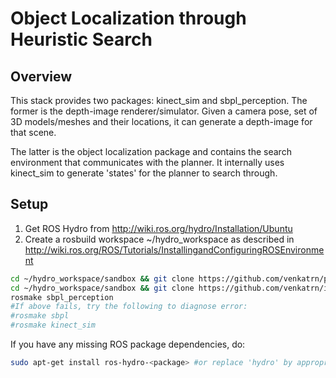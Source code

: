 # Object Localization through Heuristic Search

Overview
--------

This stack provides two packages: kinect_sim and sbpl_perception.
The former is the depth-image renderer/simulator. Given a camera pose, set of 3D models/meshes and their locations,
it can generate a depth-image for that scene. 

The latter is the object localization package and contains the search environment that communicates with the planner.
It internally uses kinect_sim to generate 'states' for the planner to search through.

Setup
-----

1. Get ROS Hydro from http://wiki.ros.org/hydro/Installation/Ubuntu
2. Create a rosbuild workspace ~/hydro_workspace as described in http://wiki.ros.org/ROS/Tutorials/InstallingandConfiguringROSEnvironment

```bash
cd ~/hydro_workspace/sandbox && git clone https://github.com/venkatrn/perception.git
cd ~/hydro_workspace/sandbox && git clone https://github.com/venkatrn/improved-mha-planner.git 
rosmake sbpl_perception
#If above fails, try the following to diagnose error:
#rosmake sbpl
#rosmake kinect_sim
```
 If you have any missing ROS package dependencies, do:
 ```bash
 sudo apt-get install ros-hydro-<package> #or replace 'hydro' by appropriate version name
 ```
